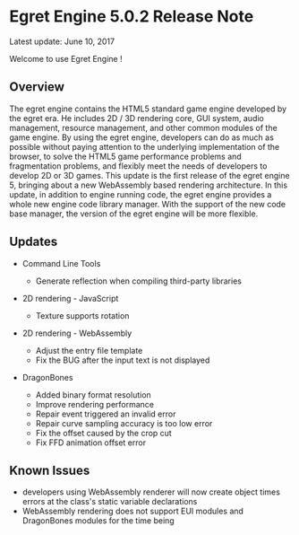Egret Engine 5.0.2 Release Note
===============================
Latest update: June 10, 2017

Welcome to use Egret Engine !

## Overview
The egret engine contains the HTML5 standard game engine developed by the egret era. He includes 2D / 3D rendering core, GUI system, audio management, resource management, and other common modules of the game engine.
By using the egret engine, developers can do as much as possible without paying attention to the underlying implementation of the browser, to solve the HTML5 game performance problems and fragmentation problems, and flexibly meet the needs of developers to develop 2D or 3D games.
This update is the first release of the egret engine 5, bringing about a new WebAssembly based rendering architecture.
In this update, in addition to engine running code, the egret engine provides a whole new engine code library manager. With the support of the new code base manager, the version of the egret engine will be more flexible.

## Updates

* Command Line Tools
	 * Generate reflection when compiling third-party libraries

* 2D rendering - JavaScript
	* Texture supports rotation

* 2D rendering - WebAssembly
	* Adjust the entry file template
	* Fix the BUG after the input text is not displayed

* DragonBones
	* Added binary format resolution
	* Improve rendering performance
	* Repair event triggered an invalid error
	* Repair curve sampling accuracy is too low error
	* Fix the offset caused by the crop cut
	* Fix FFD animation offset error

## Known Issues
* developers using WebAssembly renderer will now create object times errors at the class's static variable declarations
* WebAssembly rendering does not support EUI modules and DragonBones modules for the time being